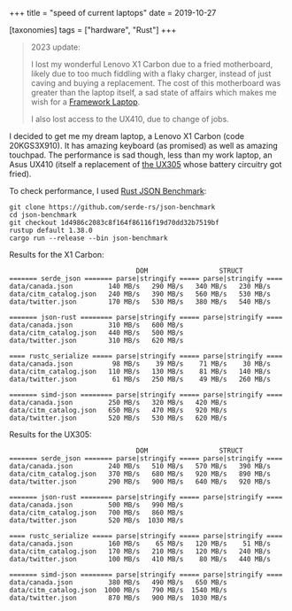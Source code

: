 +++
title = "speed of current laptops"
date = 2019-10-27

[taxonomies]
tags = ["hardware", "Rust"]
+++

> 2023 update:
> 
> I lost my wonderful Lenovo X1 Carbon due to a fried motherboard,
> likely due to too much fiddling with a flaky charger,
> instead of just caving and buying a replacement.
> The cost of this motherboard was greater than the laptop itself,
> a sad state of affairs which makes me wish for a [Framework Laptop].
>
> I also lost access to the UX410,
> due to change of jobs.

I decided to get me my dream laptop, a Lenovo X1 Carbon (code 20KGS3X910).
It has amazing keyboard (as promised) as well as amazing touchpad.
The performance is sad though, less than my work laptop,
an Asus UX410 (itself a replacement of [the UX305] whose battery circuitry got fried).

To check performance, I used [Rust JSON Benchmark]:

```
git clone https://github.com/serde-rs/json-benchmark
cd json-benchmark
git checkout 1d4986c2083c8f164f86116f19d70dd32b7519bf
rustup default 1.38.0
cargo run --release --bin json-benchmark
```

Results for the X1 Carbon:

```
                                DOM                  STRUCT
======= serde_json ======= parse|stringify ===== parse|stringify ====
data/canada.json         140 MB/s   290 MB/s   340 MB/s   230 MB/s
data/citm_catalog.json   240 MB/s   390 MB/s   560 MB/s   530 MB/s
data/twitter.json        170 MB/s   530 MB/s   380 MB/s   540 MB/s

======= json-rust ======== parse|stringify ===== parse|stringify ====
data/canada.json         310 MB/s   600 MB/s
data/citm_catalog.json   440 MB/s   500 MB/s
data/twitter.json        310 MB/s   620 MB/s

==== rustc_serialize ===== parse|stringify ===== parse|stringify ====
data/canada.json          98 MB/s    39 MB/s    71 MB/s    30 MB/s
data/citm_catalog.json   110 MB/s   130 MB/s    81 MB/s   140 MB/s
data/twitter.json         61 MB/s   250 MB/s    49 MB/s   260 MB/s

======= simd-json ======== parse|stringify ===== parse|stringify ====
data/canada.json         250 MB/s   320 MB/s   420 MB/s
data/citm_catalog.json   650 MB/s   470 MB/s   920 MB/s
data/twitter.json        520 MB/s   530 MB/s   620 MB/s
```

Results for the UX305:

```
                                DOM                  STRUCT
======= serde_json ======= parse|stringify ===== parse|stringify ====
data/canada.json         240 MB/s   510 MB/s   570 MB/s   390 MB/s
data/citm_catalog.json   370 MB/s   680 MB/s   920 MB/s   890 MB/s
data/twitter.json        290 MB/s   900 MB/s   640 MB/s   920 MB/s

======= json-rust ======== parse|stringify ===== parse|stringify ====
data/canada.json         500 MB/s   990 MB/s
data/citm_catalog.json   700 MB/s   860 MB/s
data/twitter.json        520 MB/s  1030 MB/s

==== rustc_serialize ===== parse|stringify ===== parse|stringify ====
data/canada.json         160 MB/s    65 MB/s   120 MB/s    51 MB/s
data/citm_catalog.json   170 MB/s   210 MB/s   120 MB/s   240 MB/s
data/twitter.json        100 MB/s   410 MB/s    80 MB/s   440 MB/s

======= simd-json ======== parse|stringify ===== parse|stringify ====
data/canada.json         380 MB/s   490 MB/s   650 MB/s
data/citm_catalog.json  1000 MB/s   790 MB/s  1540 MB/s
data/twitter.json        870 MB/s   900 MB/s  1030 MB/s
```

[Rust JSON Benchmark]: https://github.com/serde-rs/json-benchmark
[the UX305]: @/asus-zenbook-ux305fa.md
[Framework Laptop]: https://frame.work
